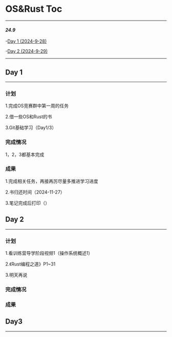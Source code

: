 # OS&Rust Toc

---

#### *24.9*
-[Day 1 (2024-9-28)](#day-1)  

-[Day 2 (2024-9-29)](#day-2)

---

## Day 1

---

### 计划
1.完成OS竞赛群中第一周的任务  

2.借一些OS和Rust的书  

3.Git基础学习（Day1/3）

### 完成情况
1，2，3都基本完成

### 成果
1.完成相关任务，再接再厉尽量多推进学习进度  

2.书归还时间（2024-11-27）  

3.笔记完成后打印（）


## Day 2

---

### 计划
1.看训练营导学阶段视频1（操作系统概述1）  

2.《Rust编程之道》P1~31  

3.明天再说

### 完成情况


### 成果




## Day3

---
